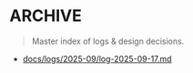 # ARCHIVE

> Master index of logs & design decisions.

- [docs/logs/2025-09/log-2025-09-17.md](docs/logs/2025-09/log-2025-09-17.md)
